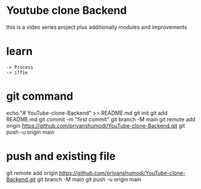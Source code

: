 # Youtube clone Backend 

this is a video series project plus additionally modules and improvements


# learn

```
-> Process
-> iffie
```

# git command

echo "# YouTube-clone-Backend" >> README.md
git init
git add README.md
git commit -m "first commit"
git branch -M main
git remote add origin https://github.com/priyanshumodi/YouTube-clone-Backend.git
git push -u origin main

# push and existing file

git remote add origin https://github.com/priyanshumodi/YouTube-clone-Backend.git
git branch -M main
git push -u origin main

